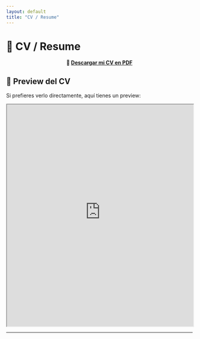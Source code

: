 ```yaml
---
layout: default
title: "CV / Resume"
---
```


# 📄 CV / Resume  

<p align="center">
    <strong>📌 <a href="assets/mi_cv.pdf" download>Descargar mi CV en PDF</a></strong>
</p>

## 📌 Preview del CV  
Si prefieres verlo directamente, aquí tienes un preview:  

<iframe src="https://raw.githubusercontent.com/TU-USUARIO/TU-REPO/main/assets/Grace_Gonzalez_Resume_ESP.pdf" width="100%" height="600px"></iframe>


---
